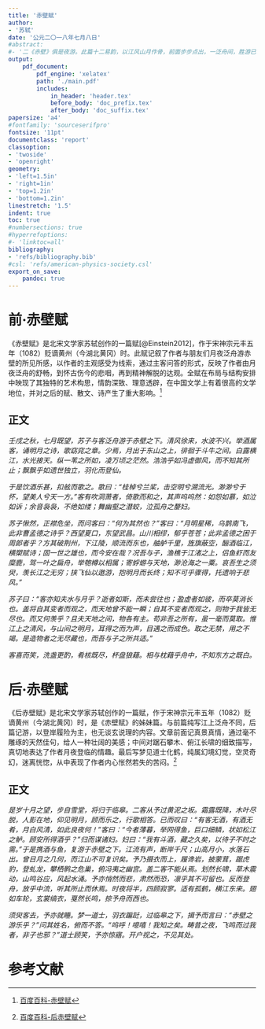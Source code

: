 ```yaml
---
title: '赤壁赋'
author:
- '苏轼'
date: '公元二〇一八年七月八日'
#abstract:
#- '二《赤壁》俱是夜游。此篇十二易韵，以江风山月作骨，前面步步点出，一泛舟间，胜游已毕，坡翁忽借对境感慨之意，现前指点，发出许多大议论。然以江山无穷，音生有尽，尚论古人遗迹，欷歔凭吊。虽文人悲秋常调，但从吹箫和歌声中引入，则文境奇。其论曹公之诗、曹公之事，低回流连，两叠而出，则文致奇。盛言曹公英雄，较论我生微细，蜉蝣短景，对境易哀，则文势奇。迨至以水、月为喻，发出正论，则《南华》、《楞严》之妙理，可以包络天地，伭同造化，尤非文人梦想所能到也。'
output:
    pdf_document:
        pdf_engine: 'xelatex'
        path: './main.pdf'
        includes:
            in_header: 'header.tex'
            before_body: 'doc_prefix.tex'
            after_body: 'doc_suffix.tex'
papersize: 'a4'
#fontfamily: 'sourceserifpro'
fontsize: '11pt'
documentclass: 'report'
classoption:
- 'twoside'
- 'openright'
geometry:
- 'left=1.5in'
- 'right=1in'
- 'top=1.2in'
- 'bottom=1.2in'
linestretch: '1.5'
indent: true
toc: true
#numbersections: true
#hyperrefoptions:
#- 'linktoc=all'
bibliography:
- 'refs/bibliography.bib'
#csl: 'refs/american-physics-society.csl'
export_on_save:
    pandoc: true
---
```


# 前·赤壁赋

《赤壁赋》是北宋文学家苏轼创作的一篇赋[@Einstein2012]，作于宋神宗元丰五年（1082）贬谪黄州（今湖北黄冈）时。此赋记叙了作者与朋友们月夜泛舟游赤壁的所见所感，以作者的主观感受为线索，通过主客问答的形式，反映了作者由月夜泛舟的舒畅，到怀古伤今的悲咽，再到精神解脱的达观。全赋在布局与结构安排中映现了其独特的艺术构思，情韵深致、理意透辟，在中国文学上有着很高的文学地位，并对之后的赋、散文、诗产生了重大影响。[^1]

[^1]: [百度百科-赤壁赋](https://baike.baidu.com/item/%E8%B5%A4%E5%A3%81%E8%B5%8B/130?fr=aladdin)

## 正文

_壬戌之秋，七月既望，苏子与客泛舟游于赤壁之下。清风徐来，水波不兴。举酒属客，诵明月之诗，歌窈窕之章。少焉，月出于东山之上，徘徊于斗牛之间。白露横江，水光接天。纵一苇之所如，凌万顷之茫然。浩浩乎如冯虚御风，而不知其所止；飘飘乎如遗世独立，羽化而登仙。_

_于是饮酒乐甚，扣舷而歌之。歌曰：“桂棹兮兰桨，击空明兮溯流光。渺渺兮于怀，望美人兮天一方。”客有吹洞萧者，倚歌而和之，其声呜呜然：如怨如慕，如泣如诉；余音袅袅，不绝如缕；舞幽壑之潜蛟，泣孤舟之嫠妇。_

_苏子愀然，正襟危坐，而问客曰：“何为其然也？”客曰：“月明星稀，乌鹊南飞，此非曹孟德之诗乎？西望夏口，东望武昌。山川相缪，郁乎苍苍；此非孟德之困于周郎者乎？方其破荆州，下江陵，顺流而东也，舳舻千里，旌旗蔽空，酾酒临江，横槊赋诗；固一世之雄也，而今安在哉？况吾与子，渔樵于江渚之上，侣鱼虾而友糜鹿，驾一叶之扁舟，举匏樽以相属；寄蜉蝣与天地，渺沧海之一粟。哀吾生之须臾，羡长江之无穷；挟飞仙以遨游，抱明月而长终；知不可乎骤得，托遗响于悲风。”_

_苏子曰：“客亦知夫水与月乎？逝者如斯，而未尝往也；盈虚者如彼，而卒莫消长也。盖将自其变者而观之，而天地曾不能一瞬；自其不变者而观之，则物于我皆无尽也。而又何羡乎？且夫天地之间，物各有主。苟非吾之所有，虽一毫而莫取。惟江上之清风，与山间之明月，耳得之而为声，目遇之而成色。取之无禁，用之不竭。是造物者之无尽藏也，而吾与子之所共适。”_

_客喜而笑，洗盏更酌，肴核既尽，杯盘狼藉。相与枕藉乎舟中，不知东方之既白。_

# 后·赤壁赋

《后赤壁赋》是北宋文学家苏轼创作的一篇赋，作于宋神宗元丰五年（1082）贬谪黄州（今湖北黄冈）时，是《赤壁赋》的姊妹篇。与前篇纯写江上泛舟不同，后篇记游，以登岸履险为主，也无谈玄说理的内容。文章前面记真景真情，通过毫不雕琢的天然佳句，给人一种壮阔的美感；中间对踞石攀木、俯江长啸的细致描写，真切地表达了作者月夜登临的情趣。最后写梦见道士化鹤，纯属幻境幻觉，空灵奇幻，迷离恍惚，从中表现了作者内心怅然若失的苦闷。[^2]

[^2]:[百度百科-后赤壁赋](https://baike.baidu.com/item/%E5%90%8E%E8%B5%A4%E5%A3%81%E8%B5%8B/1658761?fr=aladdin)

## 正文

_是岁十月之望，步自雪堂，将归于临皋。二客从予过黄泥之坂。霜露既降，木叶尽脱，人影在地，仰见明月，顾而乐之，行歌相答。已而叹曰：“有客无酒，有酒无肴，月白风清，如此良夜何！”客曰：“今者薄暮，举网得鱼，巨口细鳞，状如松江之鲈。顾安所得酒乎？”归而谋诸妇。妇曰：“我有斗酒，藏之久矣，以待子不时之需。”于是携酒与鱼，复游于赤壁之下。江流有声，断岸千尺；山高月小，水落石出。曾日月之几何，而江山不可复识矣。予乃摄衣而上，履谗岩，披蒙茸，踞虎豹，登虬龙，攀栖鹘之危巢，俯冯夷之幽宫。盖二客不能从焉。划然长啸，草木震动，山鸣谷应，风起水涌。予亦悄然而悲，肃然而恐，凛乎其不可留也。反而登舟，放乎中流，听其所止而休焉。时夜将半，四顾寂寥。适有孤鹤，横江东来。翅如车轮，玄裳缟衣，戛然长鸣，掠予舟而西也。_

_须臾客去，予亦就睡。梦一道士，羽衣蹁跹，过临皋之下，揖予而言曰：“赤壁之游乐乎？”问其姓名，俯而不答。“呜呼！噫嘻！我知之矣。畴昔之夜，飞鸣而过我者，非子也邪？”道士顾笑，予亦惊寤。开户视之，不见其处。_

# 参考文献
